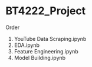 # BT4222_Project

Order
1. YouTube Data Scraping.ipynb
2. EDA.ipynb
3. Feature Engineering.ipynb
4. Model Building.ipynb
